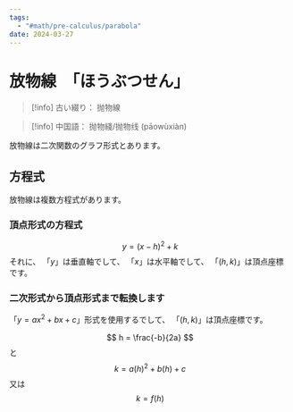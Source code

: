 ```yaml
---
tags:
  - "#math/pre-calculus/parabola"
date: 2024-03-27
---
```

# 放物線　「ほうぶつせん」

> [!info] 古い綴り：
> 抛物線

> [!info] 中国語：
> 抛物綫/抛物线 (pāowùxiàn)

放物線は二次関数のグラフ形式とあります。

## 方程式

放物線は複数方程式があります。

### 頂点形式の方程式

$$
y = (x-h)^2 + k
$$
それに、
「$y$」は垂直軸でして、
「$x$」は水平軸でして、
「$(h,k)$」は頂点座標です。

### 二次形式から頂点形式まで転換します

「$y=ax^2+bx+c$」形式を使用するでして、
「$(h,k)$」は頂点座標です。

$$
h = \frac{-b}{2a}
$$
と
$$
k = a(h)^2+b(h)+c
$$
又は
$$
k = f(h)
$$